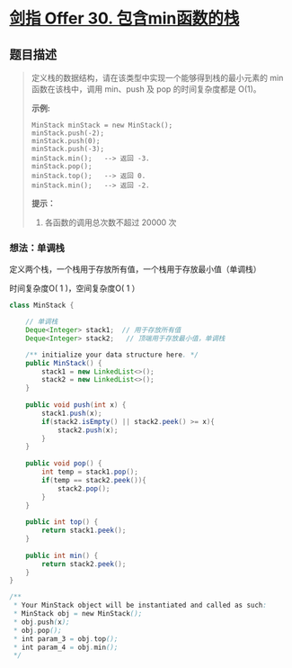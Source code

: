 # [剑指 Offer 30. 包含min函数的栈](https://leetcode-cn.com/problems/bao-han-minhan-shu-de-zhan-lcof/)

## 题目描述

>定义栈的数据结构，请在该类型中实现一个能够得到栈的最小元素的 min 函数在该栈中，调用 min、push 及 pop 的时间复杂度都是 O(1)。
>
>**示例:**
>
>```
>MinStack minStack = new MinStack();
>minStack.push(-2);
>minStack.push(0);
>minStack.push(-3);
>minStack.min();   --> 返回 -3.
>minStack.pop();
>minStack.top();   --> 返回 0.
>minStack.min();   --> 返回 -2.
>```
>
>**提示：**
>
>1. 各函数的调用总次数不超过 20000 次

### 想法：单调栈

定义两个栈，一个栈用于存放所有值，一个栈用于存放最小值（单调栈）

时间复杂度O( 1 )，空间复杂度O( 1 ）

~~~java
class MinStack {

    // 单调栈
    Deque<Integer> stack1;  // 用于存放所有值
    Deque<Integer> stack2;   // 顶端用于存放最小值，单调栈

    /** initialize your data structure here. */
    public MinStack() {
        stack1 = new LinkedList<>();
        stack2 = new LinkedList<>();
    }
    
    public void push(int x) {
        stack1.push(x);
        if(stack2.isEmpty() || stack2.peek() >= x){
            stack2.push(x);
        }
    }
    
    public void pop() {
        int temp = stack1.pop();
        if(temp == stack2.peek()){
            stack2.pop();
        }
    }
    
    public int top() {
        return stack1.peek();
    }
    
    public int min() {
        return stack2.peek();
    }
}

/**
 * Your MinStack object will be instantiated and called as such:
 * MinStack obj = new MinStack();
 * obj.push(x);
 * obj.pop();
 * int param_3 = obj.top();
 * int param_4 = obj.min();
 */
~~~













